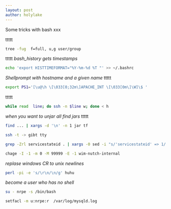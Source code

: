```yaml
---
layout: post
author: holylake
---
```

Some tricks with bash xxx

ttttt

```bash
tree -fug  f=full, u,g user/group
```
ttttt
*bash_history gets timestamps*

```bash
echo 'export HISTTIMEFORMAT="%Y-%m-%d %T "' >> ~/.bashrc
```
*Shellprompt with hostname and a given name*
ttttt
```bash
export PS1='[\u@\h \[\033[0;32m\]APACHE_INT \[\033[0m\]\W]\$ '
```
ttttt
```bash
while read  line; do ssh -n $line w; done < h
```
*when you want to unjar all find jars*
ttttt
```bash
find ... | xargs -d '\n' -n 1 jar tf
```

```bash
ssh -t -> gibt tty
```

```bash
grep -Zrl servicestateid . | xargs -0 sed -i "s/'servicestateid' => 1/'servicestateid' => 0/g"
```

```bash
chage -I -1 -m 0 -M 99999 -E -1 wim-nutch-internal
```
*replase windows CR to unix newlines*

```bash
perl -pi -e 's/\r\n/\n/g' huhu
```
*become a user who has no shell*
```bash
su - nrpe -s /bin/bash
```


```bash
setfacl -m u:nrpe:r  /var/log/mysqld.log
```
